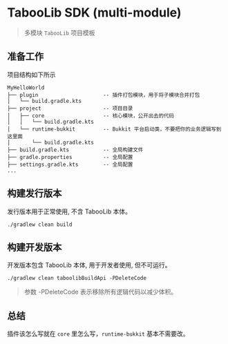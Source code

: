 # TabooLib SDK (multi-module)

> 多模块 `TabooLib` 项目模板  

## 准备工作

项目结构如下所示

    MyHelloWorld
    ├── plugin                     -- 插件打包模块，用于将子模块合并打包
    │   └── build.gradle.kts
    ├── project                    -- 项目目录
    │   ├── core                   -- 核心模块，公开出去的代码
    │   │   └── build.gradle.kts
    │   └── runtime-bukkit         -- Bukkit 平台启动类，不要把你的业务逻辑写到这里面
    │       └── build.gradle.kts
    ├── build.gradle.kts           -- 全局构建文件
    ├── gradle.properties          -- 全局配置
    ├── settings.gradle.kts        -- 全局配置
    ...

## 构建发行版本

发行版本用于正常使用, 不含 TabooLib 本体。

```
./gradlew clean build
```

## 构建开发版本

开发版本包含 TabooLib 本体, 用于开发者使用, 但不可运行。

```
./gradlew clean taboolibBuildApi -PDeleteCode
```

> 参数 -PDeleteCode 表示移除所有逻辑代码以减少体积。

## 总结

插件该怎么写就在 `core` 里怎么写，`runtime-bukkit` 基本不需要改。